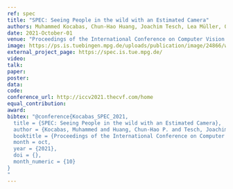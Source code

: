 ```yaml
---
ref: spec
title: "SPEC: Seeing People in the wild with an Estimated Camera"
authors: Muhammed Kocabas, Chun-Hao Huang, Joachim Tesch, Lea Müller, Otmar Hilliges, Michael Black
date: 2021-October-01
venue: "Proceedings of the International Conference on Computer Vision 2021"
image: https://ps.is.tuebingen.mpg.de/uploads/publication/image/24866/webpage_teaser.png
external_project_page: https://spec.is.tue.mpg.de/
video: 
talk: 
paper: 
poster: 
data: 
code: 
conference_url: http://iccv2021.thecvf.com/home
equal_contribution: 
award: 
bibtex: "@conference{Kocabas_SPEC_2021,
  title = {SPEC: Seeing People in the wild with an Estimated Camera},
  author = {Kocabas, Muhammed and Huang, Chun-Hao P. and Tesch, Joachim and Müller, Lea and Hilliges, Otmar and Black, Michael J.},
  booktitle = {Proceedings of the International Conference on Computer Vision 2021},
  month = oct,
  year = {2021},
  doi = {},
  month_numeric = {10}
}
"
---
```

